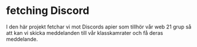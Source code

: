 # fetching Discord

I den här projekt fetchar vi mot Discords apier som tillhör vår web 21 grup så att kan vi skicka meddelanden till vår klasskamrater och få deras meddelande.

